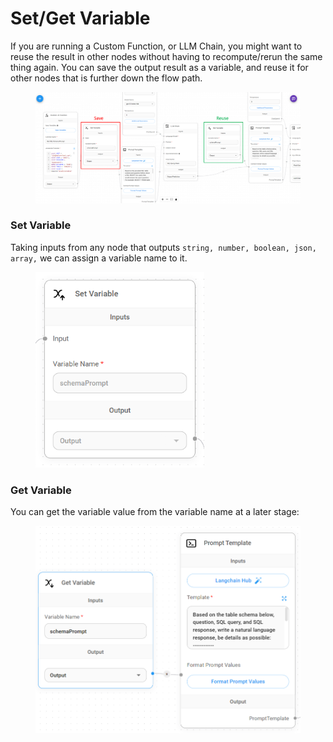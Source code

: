 # Set/Get Variable

If you are running a Custom Function, or LLM Chain, you might want to reuse the result in other nodes without having to recompute/rerun the same thing again. You can save the output result as a variable, and reuse it for other nodes that is further down the flow path.

<figure><img src="../../../.gitbook/assets/savereuse.png" alt=""><figcaption></figcaption></figure>

### Set Variable

Taking inputs from any node that outputs `string, number, boolean, json, array,` we can assign a variable name to it.

<figure><img src="../../../.gitbook/assets/image (11) (1).png" alt="" width="270"><figcaption></figcaption></figure>

### Get Variable

You can get the variable value from the variable name at a later stage:

<figure><img src="../../../.gitbook/assets/image (12) (1).png" alt="" width="563"><figcaption></figcaption></figure>
